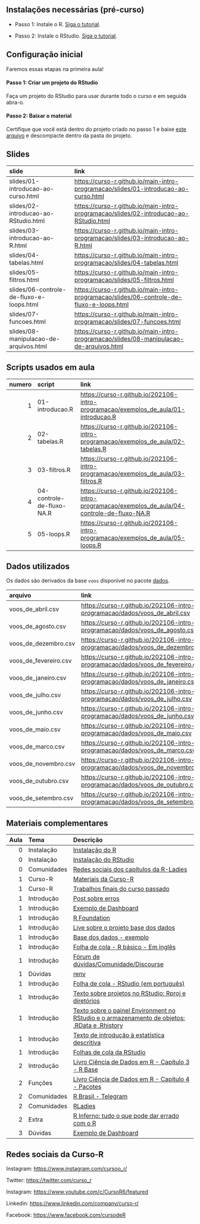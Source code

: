 
<!-- README.md is generated from README.Rmd. Please edit that file -->

## Instalações necessárias (pré-curso)

-   Passo 1: Instale o R. [Siga o
    tutorial](https://livro.curso-r.com/1-1-instalacao-do-r.html).

-   Passo 2: Instale o RStudio. [Siga o
    tutorial](https://livro.curso-r.com/1-2-instalacao-do-rstudio.html).

## Configuração inicial

Faremos essas etapas na primeira aula!

#### Passo 1: Criar um projeto do RStudio

Faça um projeto do RStudio para usar durante todo o curso e em seguida
abra-o.

#### Passo 2: Baixar o material

Certifique que você está dentro do projeto criado no passo 1 e baixe
[este
arquivo](https://github.com/curso-r/main-intro-programacao/raw/master/material_do_curso.zip)
e descompacte dentro da pasta do projeto.

## Slides

| slide                                    | link                                                                                        |
|:-----------------------------------------|:--------------------------------------------------------------------------------------------|
| slides/01-introducao-ao-curso.html       | <https://curso-r.github.io/main-intro-programacao/slides/01-introducao-ao-curso.html>       |
| slides/02-introducao-ao-RStudio.html     | <https://curso-r.github.io/main-intro-programacao/slides/02-introducao-ao-RStudio.html>     |
| slides/03-introducao-ao-R.html           | <https://curso-r.github.io/main-intro-programacao/slides/03-introducao-ao-R.html>           |
| slides/04-tabelas.html                   | <https://curso-r.github.io/main-intro-programacao/slides/04-tabelas.html>                   |
| slides/05-filtros.html                   | <https://curso-r.github.io/main-intro-programacao/slides/05-filtros.html>                   |
| slides/06-controle-de-fluxo-e-loops.html | <https://curso-r.github.io/main-intro-programacao/slides/06-controle-de-fluxo-e-loops.html> |
| slides/07-funcoes.html                   | <https://curso-r.github.io/main-intro-programacao/slides/07-funcoes.html>                   |
| slides/08-manipulacao-de-arquivos.html   | <https://curso-r.github.io/main-intro-programacao/slides/08-manipulacao-de-arquivos.html>   |

## Scripts usados em aula

| numero | script                    | link                                                                                            |
|-------:|:--------------------------|:------------------------------------------------------------------------------------------------|
|      1 | 01-introducao.R           | <https://curso-r.github.io/202106-intro-programacao/exemplos_de_aula/01-introducao.R>           |
|      2 | 02-tabelas.R              | <https://curso-r.github.io/202106-intro-programacao/exemplos_de_aula/02-tabelas.R>              |
|      3 | 03-filtros.R              | <https://curso-r.github.io/202106-intro-programacao/exemplos_de_aula/03-filtros.R>              |
|      4 | 04-controle-de-fluxo-NA.R | <https://curso-r.github.io/202106-intro-programacao/exemplos_de_aula/04-controle-de-fluxo-NA.R> |
|      5 | 05-loops.R                | <https://curso-r.github.io/202106-intro-programacao/exemplos_de_aula/05-loops.R>                |

## Dados utilizados

Os dados são derivados da base `voos` disponível no pacote
[dados](https://cienciadedatos.github.io/dados/).

| arquivo                 | link                                                                             |
|:------------------------|:---------------------------------------------------------------------------------|
| voos\_de\_abril.csv     | <https://curso-r.github.io/202106-intro-programacao/dados/voos_de_abril.csv>     |
| voos\_de\_agosto.csv    | <https://curso-r.github.io/202106-intro-programacao/dados/voos_de_agosto.csv>    |
| voos\_de\_dezembro.csv  | <https://curso-r.github.io/202106-intro-programacao/dados/voos_de_dezembro.csv>  |
| voos\_de\_fevereiro.csv | <https://curso-r.github.io/202106-intro-programacao/dados/voos_de_fevereiro.csv> |
| voos\_de\_janeiro.csv   | <https://curso-r.github.io/202106-intro-programacao/dados/voos_de_janeiro.csv>   |
| voos\_de\_julho.csv     | <https://curso-r.github.io/202106-intro-programacao/dados/voos_de_julho.csv>     |
| voos\_de\_junho.csv     | <https://curso-r.github.io/202106-intro-programacao/dados/voos_de_junho.csv>     |
| voos\_de\_maio.csv      | <https://curso-r.github.io/202106-intro-programacao/dados/voos_de_maio.csv>      |
| voos\_de\_marco.csv     | <https://curso-r.github.io/202106-intro-programacao/dados/voos_de_marco.csv>     |
| voos\_de\_novembro.csv  | <https://curso-r.github.io/202106-intro-programacao/dados/voos_de_novembro.csv>  |
| voos\_de\_outubro.csv   | <https://curso-r.github.io/202106-intro-programacao/dados/voos_de_outubro.csv>   |
| voos\_de\_setembro.csv  | <https://curso-r.github.io/202106-intro-programacao/dados/voos_de_setembro.csv>  |

## Materiais complementares

| Aula | Tema        | Descrição                                                                                                                                                 |
|-----:|:------------|:----------------------------------------------------------------------------------------------------------------------------------------------------------|
|    0 | Instalação  | [Instalação do R](https://livro.curso-r.com/1-1-instalacao-do-r.html)                                                                                     |
|    0 | Instalação  | [Instalação do RStudio](https://livro.curso-r.com/1-2-instalacao-do-rstudio.html)                                                                         |
|    0 | Comunidades | [Redes sociais dos capítulos da R-Ladies](https://github.com/R-Ladies-Sao-Paulo/RLadies-Brasil/blob/master/README.md)                                     |
|    1 | Curso-R     | [Materiais da Curso-R](https://curso-r.com/material/)                                                                                                     |
|    1 | Curso-R     | [Trabalhos finais do curso passado](https://curso-r.github.io/202102-intro-programacao/)                                                                  |
|    1 | Introdução  | [Post sobre erros](https://blog.curso-r.com/posts/2021-03-29-desvendando-erros/)                                                                          |
|    1 | Introdução  | [Exemplo de Dashboard](https://coronavirus.jhu.edu/map.html)                                                                                              |
|    1 | Introdução  | [R Foundation](https://www.r-project.org/foundation/)                                                                                                     |
|    1 | Introdução  | [Live sobre o projeto base dos dados](https://www.youtube.com/watch?v=8D4jK-YCxLU&t=3733s)                                                                |
|    1 | Introdução  | [Base dos dados - exemplo](https://basedosdados.org/dataset/br-ana-atlas-esgotos/resource/3bcdcfe4-57e5-4860-b522-5f3f3f1cfcda)                           |
|    1 | Introdução  | [Folha de cola - R básico - Em inglês](http://github.com/rstudio/cheatsheets/raw/master/base-r.pdf)                                                       |
|    1 | Introdução  | [Fórum de dúvidas/Comunidade/Discourse](https://discourse.curso-r.com/)                                                                                   |
|    1 | Dúvidas     | [renv](https://rstudio.github.io/renv/articles/renv.html)                                                                                                 |
|    1 | Introdução  | [Folha de cola - RStudio (em português)](https://github.com/rstudio/cheatsheets/raw/master/translations/portuguese/rstudio-IDE-cheatsheet-portuguese.pdf) |
|    1 | Introdução  | [Texto sobre projetos no RStudio: Rproj e diretórios](https://curso-r.github.io/zen-do-r/rproj-dir.html)                                                  |
|    1 | Introdução  | [Texto sobre o painel Environment no RStudio e o armazenamento de objetos: .RData e .Rhistory](https://curso-r.github.io/zen-do-r/rdata-rhistory.html)    |
|    1 | Introdução  | [Texto de introdução à estatística descritiva](https://escoladedados.org/tutoriais/analise-com-estatistica-descritiva-para-leigos/)                       |
|    1 | Introdução  | [Folhas de cola da RStudio](https://www.rstudio.com/resources/cheatsheets/)                                                                               |
|    2 | Introdução  | [Livro Ciência de Dados em R - Capítulo 3 - R Base](https://livro.curso-r.com/3-r-base.html)                                                              |
|    2 | Funções     | [Livro Ciência de Dados em R - Capítulo 4 - Pacotes](https://livro.curso-r.com/4-pacotes.html)                                                            |
|    2 | Comunidades | [R Brasil - Telegram](https://t.me/rbrasiloficial)                                                                                                        |
|    2 | Comunidades | [RLadies](https://github.com/R-Ladies-Sao-Paulo/RLadies-Brasil)                                                                                           |
|    2 | Extra       | [R Inferno: tudo o que pode dar errado com o R](https://www.burns-stat.com/pages/Tutor/R_inferno.pdf)                                                     |
|    3 | Dúvidas     | [Exemplo de Dashboard](http://estatisticas.forumseguranca.org.br/)                                                                                        |

## Redes sociais da Curso-R

Instagram: <https://www.instagram.com/cursoo_r/>

Twitter: <https://twitter.com/curso_r>

Instagram: <https://www.youtube.com/c/CursoR6/featured>

Linkedin: <https://www.linkedin.com/company/curso-r/>

Facebook: <https://www.facebook.com/cursodeR>
